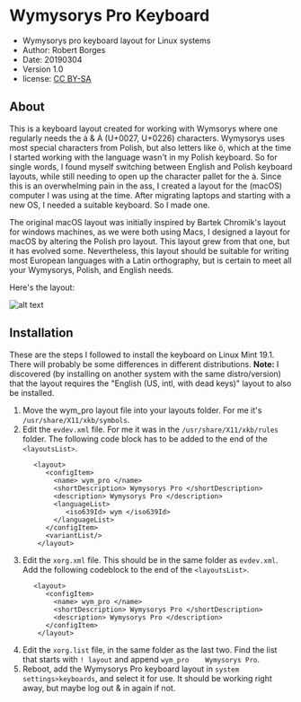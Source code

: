 Wymysorys Pro Keyboard
======================
* Wymysorys pro keyboard layout for Linux systems
* Author: Robert Borges
* Date: 20190304
* Version 1.0
* license: [CC BY-SA](https://creativecommons.org/licenses/by-sa/3.0/)

About
-----
This is a keyboard layout created for working with Wymsorys where one regularly needs the ȧ & Ȧ (U+0027, U+0226) characters. Wymysorys uses most special characters from Polish, but also letters like ö, which at the time I started working with the language wasn't in my Polish keyboard. So for single words, I found myself switching between English and Polish keyboard layouts, while still needing to open up the character pallet for the ȧ. Since this is an overwhelming pain in the ass, I created a layout for the (macOS) computer I was using at the time. After migrating laptops and starting with a new OS, I needed a suitable keyboard. So I made one.

The original macOS layout was initially inspired by Bartek Chromik's layout for windows machines, as we were both using Macs, I designed a layout for macOS by altering the Polish pro layout. This layout grew from that one, but it has evolved some. Nevertheless, this layout should be suitable for writing most European languages with a Latin orthography, but is certain to meet all your Wymysorys, Polish, and English needs.

Here's the layout:

![alt text](https://github.com/BobBorges/Wymysorys_pro_KB/blob/master/wym_pro_layout.png "layout")


Installation
------------
These are the steps I followed to install the keyboard on Linux Mint 19.1. There will probably be some differences in different distributions. 
**Note:** I discovered (by installing on another system with the same distro/version) that the layout requires the "English (US, intl, with dead keys)" layout to also be installed. 

1. Move the wym_pro layout file into your layouts folder. For me it's `/usr/share/X11/xkb/symbols`.
2. Edit the `evdev.xml` file. For me it was in the `/usr/share/X11/xkb/rules` folder. The following code block has to be added to the end of the `<layoutsList>`.
```
      <layout>
         <configItem>
           <name> wym_pro </name>
           <shortDescription> Wymysorys Pro </shortDescription>
           <description> Wymysorys Pro </description>
           <languageList>
              <iso639Id> wym </iso639Id>
           </languageList>
         </configItem>
         <variantList/>
       </layout>
```
3. Edit the `xorg.xml` file. This should be in the same folder as `evdev.xml`. Add the following codeblock to the end of the  `<layoutsList>`.
```
      <layout>
         <configItem>
           <name> wym_pro </name>
           <shortDescription> Wymysorys Pro </shortDescription>
           <description> Wymysorys Pro </description>
         </configItem>
       </layout>
```
4. Edit the `xorg.list` file, in the same folder as the last two. Find the list that starts with `! layout` and append `wym_pro    Wymysorys Pro`.
5. Reboot, add the Wymysorys Pro keyboard layout in `system settings>keyboards`, and select it for use. It should be working right away, but maybe log out & in again if not. 
